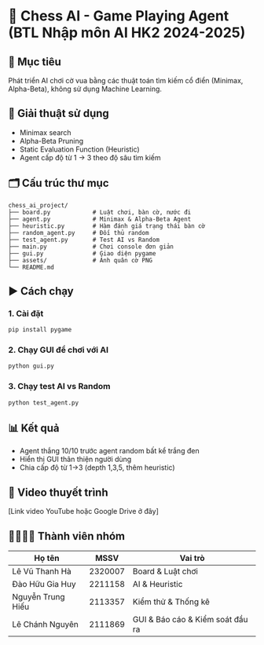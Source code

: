 # 🤖 Chess AI - Game Playing Agent (BTL Nhập môn AI HK2 2024-2025)

## 🎯 Mục tiêu
Phát triển AI chơi cờ vua bằng các thuật toán tìm kiếm cổ điển (Minimax, Alpha-Beta), không sử dụng Machine Learning.

## 🧠 Giải thuật sử dụng
- Minimax search
- Alpha-Beta Pruning
- Static Evaluation Function (Heuristic)
- Agent cấp độ từ 1 → 3 theo độ sâu tìm kiếm

## 🗂️ Cấu trúc thư mục
```
chess_ai_project/
├── board.py            # Luật chơi, bàn cờ, nước đi
├── agent.py            # Minimax & Alpha-Beta Agent
├── heuristic.py        # Hàm đánh giá trạng thái bàn cờ
├── random_agent.py     # Đối thủ random
├── test_agent.py       # Test AI vs Random
├── main.py             # Chơi console đơn giản
├── gui.py              # Giao diện pygame
├── assets/             # Ảnh quân cờ PNG
└── README.md
```

## ▶️ Cách chạy 
### 1. Cài đặt
```bash
pip install pygame
```

### 2. Chạy GUI để chơi với AI
```bash
python gui.py
```

### 3. Chạy test AI vs Random
```bash
python test_agent.py
```

## 📊 Kết quả
- Agent thắng 10/10 trước agent random bất kể trắng đen
- Hiển thị GUI thân thiện người dùng
- Chia cấp độ từ 1→3 (depth 1,3,5, thêm heuristic)

## 🎥 Video thuyết trình
[Link video YouTube hoặc Google Drive ở đây]

## 👨‍👩‍👧‍👦 Thành viên nhóm
| Họ tên | MSSV | Vai trò |
|--------|------|--------|
| Lê Vũ Thanh Hà | 2320007 | Board & Luật chơi |
| Đào Hữu Gia Huy | 2211158 | AI & Heuristic |
| Nguyễn Trung Hiếu | 2113357 | Kiểm thử & Thống kê |
| Lê Chánh Nguyên | 2111869 | GUI & Báo cáo & Kiểm soát đầu ra |
